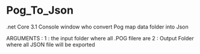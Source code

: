 # Pog_To_Json
.net Core 3.1 Console window who convert Pog map data folder into Json

ARGUMENTS : 
 1 : the input folder where all .POG filere are 
 2 : Output Folder where all JSON file will be exported
 
